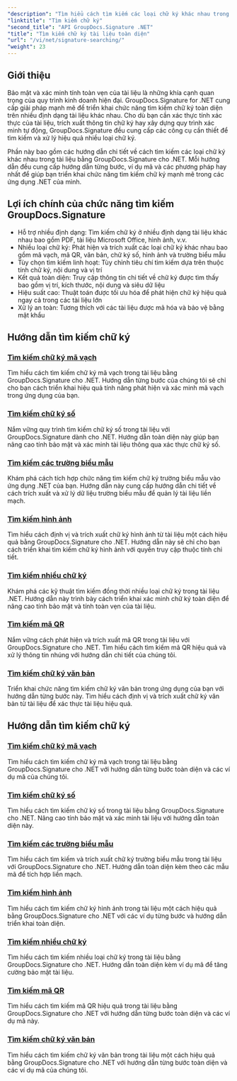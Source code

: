 ```yaml
---
"description": "Tìm hiểu cách tìm kiếm các loại chữ ký khác nhau trong tài liệu .NET với GroupDocs.Signature. Hướng dẫn toàn diện về tìm kiếm chữ ký dạng mã vạch, kỹ thuật số, văn bản, mã QR, hình ảnh và trường biểu mẫu."
"linktitle": "Tìm kiếm chữ ký"
"second_title": "API GroupDocs.Signature .NET"
"title": "Tìm kiếm chữ ký tài liệu toàn diện"
"url": "/vi/net/signature-searching/"
"weight": 23
---
```


## Giới thiệu

Bảo mật và xác minh tính toàn vẹn của tài liệu là những khía cạnh quan trọng của quy trình kinh doanh hiện đại. GroupDocs.Signature for .NET cung cấp giải pháp mạnh mẽ để triển khai chức năng tìm kiếm chữ ký toàn diện trên nhiều định dạng tài liệu khác nhau. Cho dù bạn cần xác thực tính xác thực của tài liệu, trích xuất thông tin chữ ký hay xây dựng quy trình xác minh tự động, GroupDocs.Signature đều cung cấp các công cụ cần thiết để tìm kiếm và xử lý hiệu quả nhiều loại chữ ký.

Phần này bao gồm các hướng dẫn chi tiết về cách tìm kiếm các loại chữ ký khác nhau trong tài liệu bằng GroupDocs.Signature cho .NET. Mỗi hướng dẫn đều cung cấp hướng dẫn từng bước, ví dụ mã và các phương pháp hay nhất để giúp bạn triển khai chức năng tìm kiếm chữ ký mạnh mẽ trong các ứng dụng .NET của mình.

## Lợi ích chính của chức năng tìm kiếm GroupDocs.Signature

- Hỗ trợ nhiều định dạng: Tìm kiếm chữ ký ở nhiều định dạng tài liệu khác nhau bao gồm PDF, tài liệu Microsoft Office, hình ảnh, v.v.
- Nhiều loại chữ ký: Phát hiện và trích xuất các loại chữ ký khác nhau bao gồm mã vạch, mã QR, văn bản, chữ ký số, hình ảnh và trường biểu mẫu
- Tùy chọn tìm kiếm linh hoạt: Tùy chỉnh tiêu chí tìm kiếm dựa trên thuộc tính chữ ký, nội dung và vị trí
- Kết quả toàn diện: Truy cập thông tin chi tiết về chữ ký được tìm thấy bao gồm vị trí, kích thước, nội dung và siêu dữ liệu
- Hiệu suất cao: Thuật toán được tối ưu hóa để phát hiện chữ ký hiệu quả ngay cả trong các tài liệu lớn
- Xử lý an toàn: Tương thích với các tài liệu được mã hóa và bảo vệ bằng mật khẩu

## Hướng dẫn tìm kiếm chữ ký

### [Tìm kiếm chữ ký mã vạch](./search-for-barcode/)
Tìm hiểu cách tìm kiếm chữ ký mã vạch trong tài liệu bằng GroupDocs.Signature cho .NET. Hướng dẫn từng bước của chúng tôi sẽ chỉ cho bạn cách triển khai hiệu quả tính năng phát hiện và xác minh mã vạch trong ứng dụng của bạn.

### [Tìm kiếm chữ ký số](./search-for-digital-signatures/)
Nắm vững quy trình tìm kiếm chữ ký số trong tài liệu với GroupDocs.Signature dành cho .NET. Hướng dẫn toàn diện này giúp bạn nâng cao tính bảo mật và xác minh tài liệu thông qua xác thực chữ ký số.

### [Tìm kiếm các trường biểu mẫu](./search-for-form-fields/)
Khám phá cách tích hợp chức năng tìm kiếm chữ ký trường biểu mẫu vào ứng dụng .NET của bạn. Hướng dẫn này cung cấp hướng dẫn chi tiết về cách trích xuất và xử lý dữ liệu trường biểu mẫu để quản lý tài liệu liền mạch.

### [Tìm kiếm hình ảnh](./search-for-images/)
Tìm hiểu cách định vị và trích xuất chữ ký hình ảnh từ tài liệu một cách hiệu quả bằng GroupDocs.Signature cho .NET. Hướng dẫn này sẽ chỉ cho bạn cách triển khai tìm kiếm chữ ký hình ảnh với quyền truy cập thuộc tính chi tiết.

### [Tìm kiếm nhiều chữ ký](./search-for-multiple-signatures/)
Khám phá các kỹ thuật tìm kiếm đồng thời nhiều loại chữ ký trong tài liệu .NET. Hướng dẫn này trình bày cách triển khai xác minh chữ ký toàn diện để nâng cao tính bảo mật và tính toàn vẹn của tài liệu.

### [Tìm kiếm mã QR](./search-for-qr-codes/)
Nắm vững cách phát hiện và trích xuất mã QR trong tài liệu với GroupDocs.Signature cho .NET. Tìm hiểu cách tìm kiếm mã QR hiệu quả và xử lý thông tin nhúng với hướng dẫn chi tiết của chúng tôi.

### [Tìm kiếm chữ ký văn bản](./search-for-text-signatures/)
Triển khai chức năng tìm kiếm chữ ký văn bản trong ứng dụng của bạn với hướng dẫn từng bước này. Tìm hiểu cách định vị và trích xuất chữ ký văn bản từ tài liệu để xác thực tài liệu hiệu quả.

## Hướng dẫn tìm kiếm chữ ký
### [Tìm kiếm chữ ký mã vạch](./search-for-barcode/)
Tìm hiểu cách tìm kiếm chữ ký mã vạch trong tài liệu bằng GroupDocs.Signature cho .NET với hướng dẫn từng bước toàn diện và các ví dụ mã của chúng tôi.

### [Tìm kiếm chữ ký số](./search-for-digital-signatures/)
Tìm hiểu cách tìm kiếm chữ ký số trong tài liệu bằng GroupDocs.Signature cho .NET. Nâng cao tính bảo mật và xác minh tài liệu với hướng dẫn toàn diện này.

### [Tìm kiếm các trường biểu mẫu](./search-for-form-fields/)
Tìm hiểu cách tìm kiếm và trích xuất chữ ký trường biểu mẫu trong tài liệu với GroupDocs.Signature cho .NET. Hướng dẫn toàn diện kèm theo các mẫu mã để tích hợp liền mạch.

### [Tìm kiếm hình ảnh](./search-for-images/)
Tìm hiểu cách tìm kiếm chữ ký hình ảnh trong tài liệu một cách hiệu quả bằng GroupDocs.Signature cho .NET với các ví dụ từng bước và hướng dẫn triển khai toàn diện.

### [Tìm kiếm nhiều chữ ký](./search-for-multiple-signatures/)
Tìm hiểu cách tìm kiếm nhiều loại chữ ký trong tài liệu bằng GroupDocs.Signature cho .NET. Hướng dẫn toàn diện kèm ví dụ mã để tăng cường bảo mật tài liệu.

### [Tìm kiếm mã QR](./search-for-qr-codes/)
Tìm hiểu cách tìm kiếm mã QR hiệu quả trong tài liệu bằng GroupDocs.Signature cho .NET với hướng dẫn từng bước toàn diện và các ví dụ mã này.

### [Tìm kiếm chữ ký văn bản](./search-for-text-signatures/)
Tìm hiểu cách tìm kiếm chữ ký văn bản trong tài liệu một cách hiệu quả bằng GroupDocs.Signature cho .NET với hướng dẫn từng bước toàn diện và các ví dụ mã của chúng tôi.